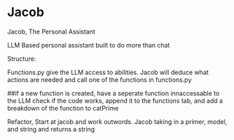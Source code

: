 # Jacob
 Jacob, The Personal Assistant

 LLM Based personal assistant built to do more than chat

Structure:

Functions.py give the LLM access to abilities. Jacob will deduce what actions are needed and call one of the functions in functions.py

##if a new function is created, have a seperate function innaccessable to the LLM check if the code works, append it to the functions tab, and add a breakdown of the function to catPrime

Refactor, Start at jacob and work outwords. Jacob taking in a primer, model, and string and returns a string
